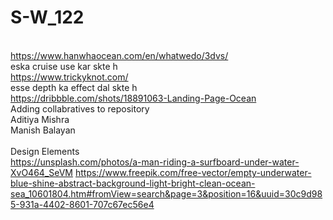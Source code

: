 # S-W_122
<br>https://www.hanwhaocean.com/en/whatwedo/3dvs/<br>
eska cruise use kar skte h<br>
https://www.trickyknot.com/<br>
esse depth ka effect dal skte h<br>
https://dribbble.com/shots/18891063-Landing-Page-Ocean<br>
Adding collabratives to repository<br>
Aditiya Mishra<br>
Manish Balayan<br>
<br>
Design Elements<br>
https://unsplash.com/photos/a-man-riding-a-surfboard-under-water-XvO464_SeVM
https://www.freepik.com/free-vector/empty-underwater-blue-shine-abstract-background-light-bright-clean-ocean-sea_10601804.htm#fromView=search&page=3&position=16&uuid=30c9d985-931a-4402-8601-707c67ec56e4
